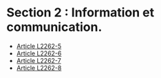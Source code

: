 # Section 2 : Information et communication.

* [Article L2262-5](./LEGIARTI000006901814.md)
* [Article L2262-6](./LEGIARTI000006901815.md)
* [Article L2262-7](./LEGIARTI000006901816.md)
* [Article L2262-8](./LEGIARTI000006901817.md)
